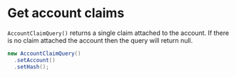 # Get account claims

`AccountClaimQuery()` returns a single claim attached to the account. If there is no claim attached the account then the query will return null.

```java
new AccountClaimQuery()
  .setAccount()
  .setHash();
```

